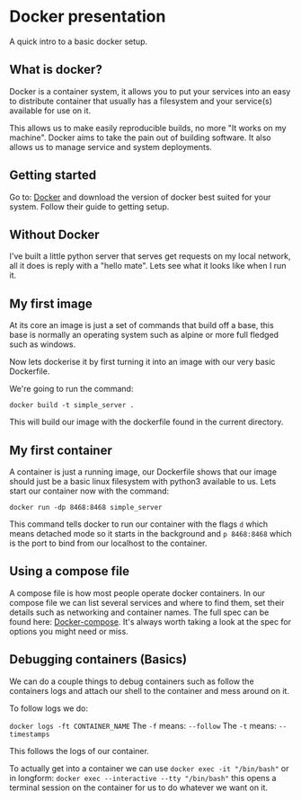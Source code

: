 # Docker presentation
A quick intro to a basic docker setup.

## What is docker?
Docker is a container system, it allows you to put your services into an easy to distribute container
that usually has a filesystem and your service(s) available for use on it.

This allows us to make easily reproducible builds, no more "It works on my machine". Docker aims to take
the pain out of building software. It also allows us to manage service and system deployments.

## Getting started
Go to: [Docker](https://www.docker.com/) and download the version of docker best suited for your system. Follow their guide to getting setup.

## Without Docker
I've built a little python server that serves get requests on my local network, all it does is reply with a
"hello mate". Lets see what it looks like when I run it.

## My first image
At its core an image is just a set of commands that build off a base, this base is normally an operating system such as alpine or more full fledged such as windows. 

Now lets dockerise it by first turning it into an image with our very basic Dockerfile.

We're going to run the command:

`docker build -t simple_server .`

This will build our image with the dockerfile found in the current directory.


## My first container
A container is just a running image, our Dockerfile shows that our image should just be a basic linux filesystem with python3 available to us. Lets start our container now with the command:

`docker run -dp 8468:8468 simple_server`

This command tells docker to run our container with the flags `d` which means detached mode so it starts in the background and `p 8468:8468` which is the port to bind from our localhost to the container.


## Using a compose file
A compose file is how most people operate docker containers. In our compose file we can list several services
and where to find them, set their details such as networking and container names. The full spec can be found
here: [Docker-compose](https://github.com/compose-spec/compose-spec/blob/master/spec.md).  It's always worth taking a look at the spec for options you might need or miss.


## Debugging containers (Basics)
We can do a couple things to debug containers such as follow the containers logs and attach our shell to the container and mess around on it.

To follow logs we do:

`docker logs -ft CONTAINER_NAME`
The `-f` means: `--follow`
The `-t` means: `--timestamps`

This follows the logs of our container.

To actually get into a container we can use `docker exec -it "/bin/bash"` or in longform: `docker exec --interactive --tty "/bin/bash"` this opens a terminal session on the container for us to do whatever
we want on it.